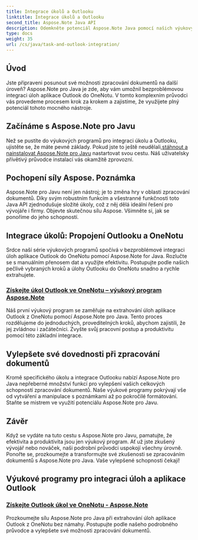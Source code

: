 ```yaml
---
title: Integrace úkolů a Outlooku
linktitle: Integrace úkolů a Outlooku
second_title: Aspose.Note Java API
description: Odemkněte potenciál Aspose.Note Java pomocí našich výukových programů o integraci úloh aplikace Outlook do OneNotu. Zvyšte své dovednosti v oblasti zpracování dokumentů pomocí našich výukových programů.
type: docs
weight: 35
url: /cs/java/task-and-outlook-integration/
---
```


## Úvod

Jste připraveni posunout své možnosti zpracování dokumentů na další úroveň? Aspose.Note pro Java je zde, aby vám umožnil bezproblémovou integraci úloh aplikace Outlook do OneNotu. V tomto komplexním průvodci vás provedeme procesem krok za krokem a zajistíme, že využijete plný potenciál tohoto mocného nástroje.

## Začínáme s Aspose.Note pro Javu

 Než se pustíte do výukových programů pro integraci úkolu a Outlooku, ujistěte se, že máte pevné základy. Pokud jste to ještě neudělali,[stáhnout a nainstalovat Aspose.Note pro Javu](https://releases.aspose.com/note/java/) nastartovat svou cestu. Náš uživatelsky přívětivý průvodce instalací vás okamžitě zprovozní.

## Pochopení síly Aspose. Poznámka

Aspose.Note pro Javu není jen nástroj; je to změna hry v oblasti zpracování dokumentů. Díky svým robustním funkcím a všestranné funkčnosti toto Java API zjednodušuje složité úkoly, což z něj dělá ideální řešení pro vývojáře i firmy. Objevte skutečnou sílu Aspose. Všimněte si, jak se ponoříme do jeho schopností.

## Integrace úkolů: Propojení Outlooku a OneNotu

Srdce naší série výukových programů spočívá v bezproblémové integraci úloh aplikace Outlook do OneNotu pomocí Aspose.Note for Java. Rozlučte se s manuálním přenosem dat a využijte efektivitu. Postupujte podle našich pečlivě vybraných kroků a úlohy Outlooku do OneNotu snadno a rychle extrahujete.

### [Získejte úkol Outlook ve OneNotu – výukový program Aspose.Note](./get-outlook-task/)

Náš první výukový program se zaměřuje na extrahování úloh aplikace Outlook z OneNotu pomocí Aspose.Note pro Java. Tento proces rozdělujeme do jednoduchých, proveditelných kroků, abychom zajistili, že jej zvládnou i začátečníci. Zvyšte svůj pracovní postup a produktivitu pomocí této základní integrace.

## Vylepšete své dovednosti při zpracování dokumentů

Kromě specifického úkolu a integrace Outlooku nabízí Aspose.Note pro Java nepřeberné množství funkcí pro vylepšení vašich celkových schopností zpracování dokumentů. Naše výukové programy pokrývají vše od vytváření a manipulace s poznámkami až po pokročilé formátování. Staňte se mistrem ve využití potenciálu Aspose.Note pro Javu.

## Závěr

Když se vydáte na tuto cestu s Aspose.Note pro Javu, pamatujte, že efektivita a produktivita jsou jen výukový program. Ať už jste zkušený vývojář nebo nováček, naši podrobní průvodci uspokojí všechny úrovně. Ponořte se, prozkoumejte a transformujte své zkušenosti se zpracováním dokumentů s Aspose.Note pro Java. Vaše vylepšené schopnosti čekají!
## Výukové programy pro integraci úloh a aplikace Outlook
### [Získejte Outlook úkol ve OneNotu - Aspose.Note](./get-outlook-task/)
Prozkoumejte sílu Aspose.Note pro Java při extrahování úloh aplikace Outlook z OneNotu bez námahy. Postupujte podle našeho podrobného průvodce a vylepšete své možnosti zpracování dokumentů.